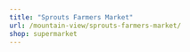 ```yaml
---
title: "Sprouts Farmers Market"
url: /mountain-view/sprouts-farmers-market/
shop: supermarket
---
```

